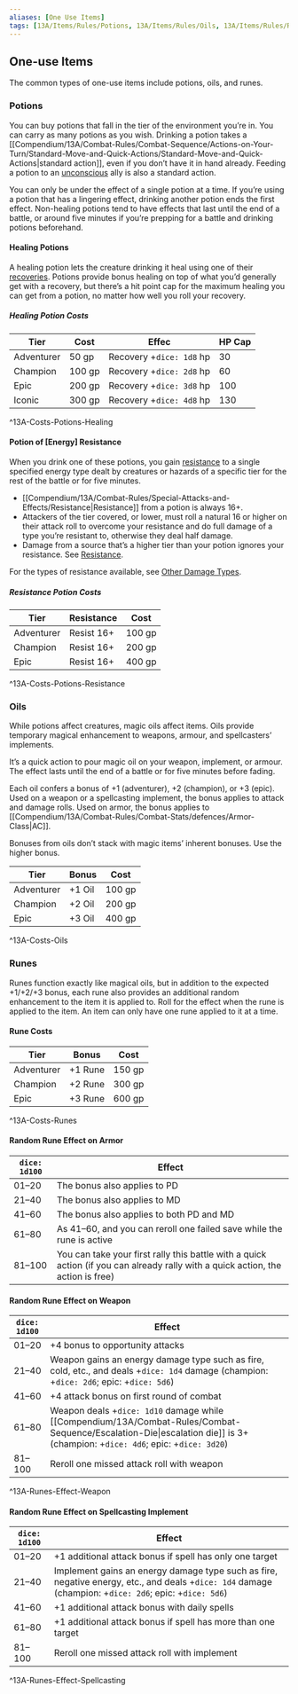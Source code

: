 ```yaml
---
aliases: [One Use Items]
tags: [13A/Items/Rules/Potions, 13A/Items/Rules/Oils, 13A/Items/Rules/Runes, 13A/Items/Rules/One-Use]
---
```


## One-use Items

The common types of one-use items include potions, oils, and runes.

### Potions

You can buy potions that fall in the tier of the environment you’re in. You can carry as many potions as you wish. Drinking a potion takes a [[Compendium/13A/Combat-Rules/Combat-Sequence/Actions-on-Your-Turn/Standard-Move-and-Quick-Actions/Standard-Move-and-Quick-Actions|standard action]], even if you don’t have it in hand already. Feeding a potion to an [unconscious](Compendium/13A/Combat-Rules/Damage-and-Healing/Unconscious.md) ally is also a standard action.

You can only be under the effect of a single potion at a time. If you’re using a potion that has a lingering effect, drinking another potion ends the first effect. Non-healing potions tend to have effects that last until the end of a battle, or around five minutes if you’re prepping for a battle and drinking potions beforehand.

#### Healing Potions

A healing potion lets the creature drinking it heal using one of their [recoveries](Compendium/13A/Combat-Rules/Damage-and-Healing/Recoveries.md). Potions provide bonus healing on top of what you’d generally get with a recovery, but there’s a hit point cap for the maximum healing you can get from a potion, no matter how well you roll your recovery.

##### Healing Potion Costs

| Tier       | Cost   | Effec            | HP Cap |
| ---------- | ------ | ---------------- | ------ |
| Adventurer | 50 gp  | Recovery +`dice: 1d8` hp | 30     |
| Champion   | 100 gp | Recovery +`dice: 2d8` hp | 60     |
| Epic       | 200 gp | Recovery +`dice: 3d8` hp | 100    |
| Iconic     | 300 gp | Recovery +`dice: 4d8` hp | 130    |          
^13A-Costs-Potions-Healing

#### Potion of [Energy] Resistance

When you drink one of these potions, you gain [resistance](Compendium/13A/Combat-Rules/Special-Attacks-and-Effects/Resistance.md) to a single specified energy type dealt by creatures or hazards of a specific tier for the rest of the battle or for five minutes. 
- [[Compendium/13A/Combat-Rules/Special-Attacks-and-Effects/Resistance|Resistance]] from a potion is always 16+. 
- Attackers of the tier covered, or lower, must roll a natural 16 or higher on their attack roll to overcome your resistance and do full damage of a type you’re resistant to, otherwise they deal half damage. 
- Damage from a source that’s a higher tier than your potion ignores your resistance. See [Resistance](Compendium/13A/Combat-Rules/Special-Attacks-and-Effects/Resistance.md). 

For the types of resistance available, see [Other Damage Types](Compendium/13A/Combat-Rules/Combat-Stats/Other-Damage-Types.md).

##### Resistance Potion Costs

| Tier | Resistance | Cost   |
| ---- | ---------- | ------ |
| Adventurer     | Resist 16+ | 100 gp |
| Champion      | Resist 16+ | 200 gp |
|   Epic   | Resist 16+ | 400 gp |          
^13A-Costs-Potions-Resistance

### Oils

While potions affect creatures, magic oils affect items. Oils provide temporary magical enhancement to weapons, armour, and spellcasters’ implements.

It’s a quick action to pour magic oil on your weapon, implement, or armour. The effect lasts until the end of a battle or for five minutes before fading.

Each oil confers a bonus of +1 (adventurer), +2 (champion), or +3 (epic). Used on a weapon or a spellcasting implement, the bonus applies to attack and damage rolls. Used on armor, the bonus applies to [[Compendium/13A/Combat-Rules/Combat-Stats/defences/Armor-Class|AC]].

Bonuses from oils don’t stack with magic items’ inherent bonuses. Use the higher bonus.

| Tier 	| Bonus 	| Cost 	|  
|---	|---	|---	|  
| Adventurer 	| +1 Oil 	| 100 gp 	|  
| Champion 	| +2 Oil 	| 200 gp 	|  
| Epic 	| +3 Oil 	| 400 gp 	|  
^13A-Costs-Oils

### Runes

Runes function exactly like magical oils, but in addition to the expected +1/+2/+3 bonus, each rune also provides an additional random enhancement to the item it is applied to. Roll for the effect when the rune is applied to the item. An item can only have one rune applied to it at a time.

#### Rune Costs

| Tier 	| Bonus 	| Cost 	|  
|---	|---	|---	|  
| Adventurer 	| +1 Rune 	| 150 gp 	|  
| Champion 	| +2 Rune 	| 300 gp 	|  
| Epic 	| +3 Rune 	| 600 gp  	|  
^13A-Costs-Runes

#### Random Rune Effect on Armor

| `dice: 1d100` 	| Effect 	|  
|---	|---	|  
| 01–20 	| The bonus also applies to PD 	|  
| 21–40 	| The bonus also applies to MD 	|  
| 41–60 	| The bonus also applies to both PD and MD 	|  
| 61–80 	| As 41–60, and you can reroll one failed save while the rune is active 	|  
| 81–100 	| You can take your first rally this battle with a quick action (if you can already rally with a quick action, the action is free) 	|

#### Random Rune Effect on Weapon

| `dice: 1d100` 	| Effect 	|  
|---	|---	|  
| 01–20 	| +4 bonus to opportunity attacks 	|  
| 21–40 	| Weapon gains an energy damage type such as fire, cold, etc., and deals +`dice: 1d4` damage (champion: +`dice: 2d6`; epic: +`dice: 5d6`) 	|  
| 41–60 	| +4 attack bonus on first round of combat 	|  
| 61–80 	| Weapon deals +`dice: 1d10` damage while [[Compendium/13A/Combat-Rules/Combat-Sequence/Escalation-Die\|escalation die]] is 3+ (champion: +`dice: 4d6`; epic: +`dice: 3d20`) 	|  
| 81–100 | Reroll one missed attack roll with weapon |  
^13A-Runes-Effect-Weapon

#### Random Rune Effect on Spellcasting Implement

| `dice: 1d100` 	| Effect 	|  
|---	|---	|  
| 01–20 	| +1 additional attack bonus if spell has only one target 	|  
| 21–40 	| Implement gains an energy damage type such as fire, negative energy, etc., and deals +`dice: 1d4` damage (champion: +`dice: 2d6`; epic: +`dice: 5d6`) 	|  
| 41–60 	| +1 additional attack bonus with daily spells 	|  
| 61–80 	| +1 additional attack bonus if spell has more than one target 	|  
| 81–100 	| Reroll one missed attack roll with implement 	|  
^13A-Runes-Effect-Spellcasting
